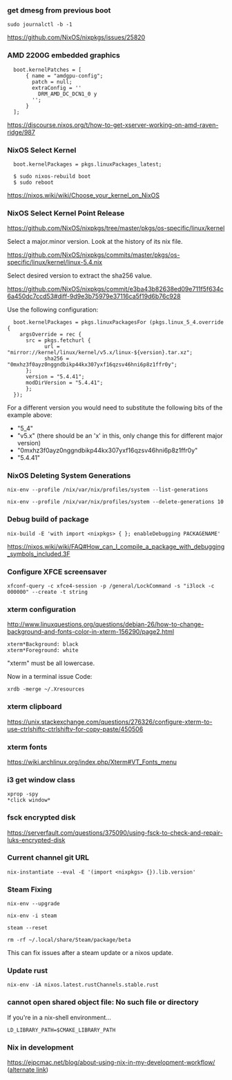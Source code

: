 ### get dmesg from previous boot

```shell
sudo journalctl -b -1
```

https://github.com/NixOS/nixpkgs/issues/25820

### AMD 2200G embedded graphics

```
  boot.kernelPatches = [
      { name = "amdgpu-config";
        patch = null;
        extraConfig = ''
          DRM_AMD_DC_DCN1_0 y
        '';
      }
  ];
```

https://discourse.nixos.org/t/how-to-get-xserver-working-on-amd-raven-ridge/987

### NixOS Select Kernel

```
  boot.kernelPackages = pkgs.linuxPackages_latest;

  $ sudo nixos-rebuild boot
  $ sudo reboot
```

https://nixos.wiki/wiki/Choose_your_kernel_on_NixOS

### NixOS Select Kernel Point Release

https://github.com/NixOS/nixpkgs/tree/master/pkgs/os-specific/linux/kernel

Select a major.minor version. Look at the history of its nix file.

https://github.com/NixOS/nixpkgs/commits/master/pkgs/os-specific/linux/kernel/linux-5.4.nix

Select desired version to extract the sha256 value.

https://github.com/NixOS/nixpkgs/commit/e3ba43b82638ed09e711f5f634c6a450dc7ccd53#diff-9d9e3b75979e37116ca5f19d6b76c928

Use the following configuration:
```
  boot.kernelPackages = pkgs.linuxPackagesFor (pkgs.linux_5_4.override {
    argsOverride = rec {
      src = pkgs.fetchurl {
            url = "mirror://kernel/linux/kernel/v5.x/linux-${version}.tar.xz";
            sha256 = "0mxhz3f0ayz0nggndbikp44kx307yxf16qzsv46hni6p8z1ffr0y";
      };
      version = "5.4.41";
      modDirVersion = "5.4.41";
      };
  });
```

For a different version you would need to substitute the following bits of the example above:

- "5_4"
- "v5.x" (there should be an 'x' in this, only change this for different major version)
- "0mxhz3f0ayz0nggndbikp44kx307yxf16qzsv46hni6p8z1ffr0y"
- "5.4.41"

### NixOS Deleting System Generations

```
nix-env --profile /nix/var/nix/profiles/system --list-generations

nix-env --profile /nix/var/nix/profiles/system --delete-generations 10
```

### Debug build of package

```
nix-build -E 'with import <nixpkgs> { }; enableDebugging PACKAGENAME'
```

https://nixos.wiki/wiki/FAQ#How_can_I_compile_a_package_with_debugging_symbols_included.3F

### Configure XFCE screensaver

```
xfconf-query -c xfce4-session -p /general/LockCommand -s "i3lock -c 000000" --create -t string
```

### xterm configuration

http://www.linuxquestions.org/questions/debian-26/how-to-change-background-and-fonts-color-in-xterm-156290/page2.html

```
xterm*Background: black
xterm*Foreground: white
```

"xterm" must be all lowercase.

Now in a terminal issue
Code:

`xrdb -merge ~/.Xresources`


### xterm clipboard

https://unix.stackexchange.com/questions/276326/configure-xterm-to-use-ctrlshiftc-ctrlshiftv-for-copy-paste/450506

### xterm fonts

https://wiki.archlinux.org/index.php/Xterm#VT_Fonts_menu

### i3 get window class

```
xprop -spy
*click window*
```

### fsck encrypted disk

https://serverfault.com/questions/375090/using-fsck-to-check-and-repair-luks-encrypted-disk

### Current channel git URL

```shell
nix-instantiate --eval -E '(import <nixpkgs> {}).lib.version'
```

### Steam Fixing

```shell
nix-env --upgrade

nix-env -i steam

steam --reset

rm -rf ~/.local/share/Steam/package/beta
```

This can fix issues after a steam update or a nixos update.

### Update rust

```shell
nix-env -iA nixos.latest.rustChannels.stable.rust
```

### cannot open shared object file: No such file or directory

If you're in a nix-shell environment...

```shell
LD_LIBRARY_PATH=$CMAKE_LIBRARY_PATH
```

### Nix in development

https://ejpcmac.net/blog/about-using-nix-in-my-development-workflow/
  ([alternate link](https://medium.com/@ejpcmac/about-using-nix-in-my-development-workflow-12422a1f2f4c))
